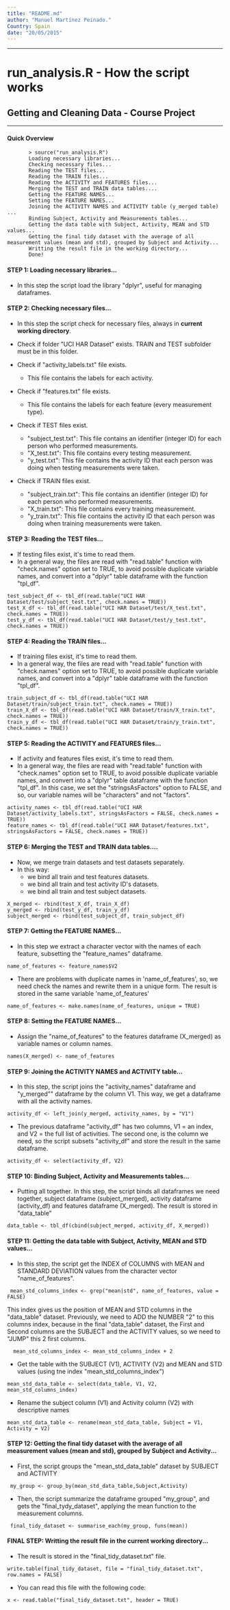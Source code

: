 ```yaml
---
title: "README.md"
author: "Manuel Martínez Peinado."
Country: Spain
date: "20/05/2015"
---
```

**************

# run_analysis.R - How the script works
## Getting and Cleaning Data - Course Project
**************

####  Quick Overview
           
           > source("run_analysis.R")         
           Loading necessary libraries...           
           Checking necessary files...
           Reading the TEST files...
           Reading the TRAIN files...
           Reading the ACTIVITY and FEATURES files...
           Merging the TEST and TRAIN data tables....
           Getting the FEATURE NAMES...
           Setting the FEATURE NAMES...
           Joining the ACTIVITY NAMES and ACTIVITY table (y_merged table) ...
           Binding Subject, Activity and Measurements tables...
           Getting the data table with Subject, Activity, MEAN and STD values...
           Getting the final tidy dataset with the average of all measurement values (mean and std), grouped by Subject and Activity...
           Writting the result file in the working directory...
           Done!
           
#### STEP 1: Loading necessary libraries...

* In this step the script load the library "dplyr", useful for managing dataframes. 


####  STEP 2: Checking necessary files... 
* In this step the script check for necessary files, always in **current working directory**.

* Check if folder "UCI HAR Dataset" exists. TRAIN and TEST subfolder must be in this folder.

* Check if "activity_labels.txt" file exists.
    + This file contains the labels for each activity. 
    
* Check if "features.txt" file exists.
    + This file contains the labels for each feature (every measurement type).   
    
* Check if TEST files exist.
    + "subject_test.txt": This file contains an identifier (integer ID) for each person who performed measurements.
    + "X_test.txt": This file contains every testing measurement.
    + "y_test.txt": This file contains the activity ID that each person was doing when testing measurements were taken.    
    
* Check if TRAIN files exist.
    + "subject_train.txt": This file contains an identifier (integer ID) for each person who performed measurements.
    + "X_train.txt": This file contains every training measurement.
    + "y_train.txt": This file contains the activity ID that each person was doing when training measurements were taken.
    
         
####  STEP 3: Reading the TEST files...
* If testing files exist, it's time to read them.
* In a general way, the files are read with "read.table" function with "check.names" option set to TRUE, to avoid possible duplicate variable names, and convert into a "dplyr" table dataframe with the function "tpl_df".

```
test_subject_df <- tbl_df(read.table("UCI HAR Dataset/test/subject_test.txt", check.names = TRUE))
test_X_df <- tbl_df(read.table("UCI HAR Dataset/test/X_test.txt", check.names = TRUE))
test_y_df <- tbl_df(read.table("UCI HAR Dataset/test/y_test.txt", check.names = TRUE))
```

####  STEP 4: Reading the TRAIN files...
* If training files exist, it's time to read them.
* In a general way, the files are read with "read.table" function with "check.names" option set to TRUE, to avoid possible duplicate variable names, and convert into a "dplyr" table dataframe with the function "tpl_df".

```
train_subject_df <- tbl_df(read.table("UCI HAR Dataset/train/subject_train.txt", check.names = TRUE))
train_X_df <- tbl_df(read.table("UCI HAR Dataset/train/X_train.txt", check.names = TRUE))
train_y_df <- tbl_df(read.table("UCI HAR Dataset/train/y_train.txt", check.names = TRUE))

```
                                                        
####  STEP 5: Reading the ACTIVITY and FEATURES files...
* If activity and features files exist, it's time to read them.
* In a general way, the files are read with "read.table" function with "check.names" option set to TRUE, to avoid possible duplicate variable names, and convert into a "dplyr" table dataframe with the function "tpl_df". In this case, we set the "stringsAsFactors" option to FALSE, and so, our variable names will be "characters" and not "factors".

```
activity_names <- tbl_df(read.table("UCI HAR Dataset/activity_labels.txt", stringsAsFactors = FALSE, check.names = TRUE))        
feature_names <- tbl_df(read.table("UCI HAR Dataset/features.txt", stringsAsFactors = FALSE, check.names = TRUE))

```
         
####  STEP 6: Merging the TEST and TRAIN data tables....
* Now, we merge train datasets and test datasets separately.
* In this way:
   + we bind all train and test features datasets.
   + we bind all train and test activity ID's datasets.   
   + we bind all train and test subject datasets.

```
X_merged <- rbind(test_X_df, train_X_df)
y_merged <- rbind(test_y_df, train_y_df)
subject_merged <- rbind(test_subject_df, train_subject_df)
```

        
####  STEP 7: Getting the FEATURE NAMES...
* In this step we extract a character vector with the names of each feature, subsetting the "feature_names" dataframe.

```
name_of_features <- feature_names$V2  
```
* There are problems with duplicate names in 'name_of_features', so, we need check the names and rewrite them in a unique form. The result is stored in the same variable 'name_of_features'

```
name_of_features <- make.names(name_of_features, unique = TRUE)  
```

    
####  STEP 8: Setting the FEATURE NAMES...
* Assign the "name_of_features" to the features dataframe (X_merged) as variable names or column names.
```
names(X_merged) <- name_of_features  
```
    
####  STEP 9: Joining the ACTIVITY NAMES and ACTIVITY table...
* In this step, the script joins the "activity_names" dataframe and "y_merged"" dataframe by the column V1. This way, we get a dataframe with all the activity names.

```
activity_df <- left_join(y_merged, activity_names, by = "V1") 
```
* The previous dataframe "activity_df" has two columns, V1 = an index, and V2 = the full list of activities. The second one, is the column we need, so the script subsets "activity_df" and store the result in the same dataframe.

```
activity_df <- select(activity_df, V2)
```

    
####  STEP 10: Binding Subject, Activity and Measurements tables...
* Putting all together. In this step, the script binds all dataframes we need together, subject dataframe (subject_merged), activity dataframe (activity_df) and features dataframe (X_merged). The result is stored in "data_table"

```
data_table <- tbl_df(cbind(subject_merged, activity_df, X_merged))
```

####  STEP 11: Getting the data table with Subject, Activity, MEAN and STD values...
* In this step, the script get the INDEX of COLUMNS with MEAN and STANDARD DEVIATION values from the character vector "name_of_features". 

```
 mean_std_columns_index <- grep("mean|std", name_of_features, value = FALSE) 
```

This index gives us the position of MEAN and STD columns in the "data_table" dataset. Previously, we need to ADD the NUMBER "2" to this columns index, because in the final "data_table" dataset, the First and Second columns are the SUBJECT and the ACTIVITY values, so we need to "JUMP" this 2 first columns.

```
  mean_std_columns_index <- mean_std_columns_index + 2  
```
* Get the table with the SUBJECT (V1), ACTIVITY (V2) and MEAN and STD values (using tne index "mean_std_columns_index")        

```
mean_std_data_table <- select(data_table, V1, V2, mean_std_columns_index)  
```

* Rename the subject column (V1) and Activity column (V2) with descriptive names

```
mean_std_data_table <- rename(mean_std_data_table, Subject = V1, Activity = V2)
```  


####  STEP 12: Getting the final tidy dataset with the average of all measurement values (mean and std), grouped by Subject and Activity...

* First, the script groups the "mean_std_data_table" dataset by SUBJECT and ACTIVITY

```
 my_group <- group_by(mean_std_data_table,Subject,Activity) 
```
* Then, the script summarize the dataframe grouped "my_group", and gets the "final_tydy_dataset", applying the mean function to the measurement columns.

```
 final_tidy_dataset <- summarise_each(my_group, funs(mean))
```

#### FINAL STEP: Writting the result file in the current working directory...
* The result is stored in the "final_tidy_dataset.txt" file.

```
write.table(final_tidy_dataset, file = "final_tidy_dataset.txt", row.names = FALSE)
```
* You can read this file with the following code:

```
x <- read.table("final_tidy_dataset.txt", header = TRUE)
```
